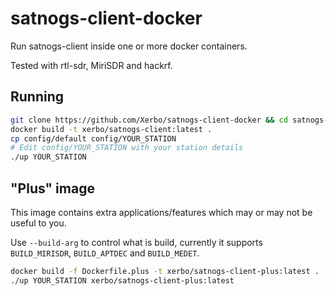 # satnogs-client-docker
Run satnogs-client inside one or more docker containers.

Tested with rtl-sdr, MiriSDR and hackrf.

## Running

````sh
git clone https://github.com/Xerbo/satnogs-client-docker && cd satnogs-client-docker
docker build -t xerbo/satnogs-client:latest .
cp config/default config/YOUR_STATION
# Edit config/YOUR_STATION with your station details
./up YOUR_STATION
````

## "Plus" image

This image contains extra applications/features which may or may not be useful to you.

Use `--build-arg` to control what is build, currently it supports `BUILD_MIRISDR`, `BUILD_APTDEC` and `BUILD_MEDET`.

```sh
docker build -f Dockerfile.plus -t xerbo/satnogs-client-plus:latest .
./up YOUR_STATION xerbo/satnogs-client-plus:latest
```
